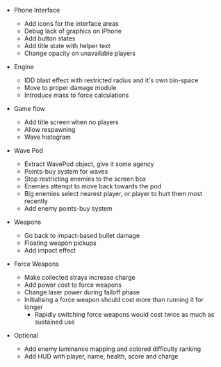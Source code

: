 
- Phone Interface
  - Add icons for the interface areas
  - Debug lack of graphics on iPhone
  - Add button states
  - Add title state with helper text
  - Change opacity on unavailable players

- Engine
  - IDD blast effect with restricted radius and it's own bin-space
  - Move to proper damage module
  - Introduce mass to force calculations

- Game flow
  - Add title screen when no players
  - Allow respawning
  - Wave histogram

- Wave Pod
  - Extract WavePod object, give it some agency
  - Points-buy system for waves
  - Stop restricting enemies to the screen box
  - Enemies attempt to move back towards the pod
  - Big enemies select nearest player, or player to hurt them most recently
  - Add enemy points-buy system

- Weapons
  - Go back to impact-based bullet damage
  - Floating weapon pickups
  - Add impact effect

- Force Weapons
  - Make collected strays increase charge
  - Add power cost to force weapons
  - Change laser power during falloff phase
  - Initialising a force weapon should cost more than running it for longer
    - Rapidly switching force weapons would cost twice as much as sustained use

- Optional
  - Add enemy luminance mapping and colored difficulty ranking
  - Add HUD with player, name, health, score and charge

